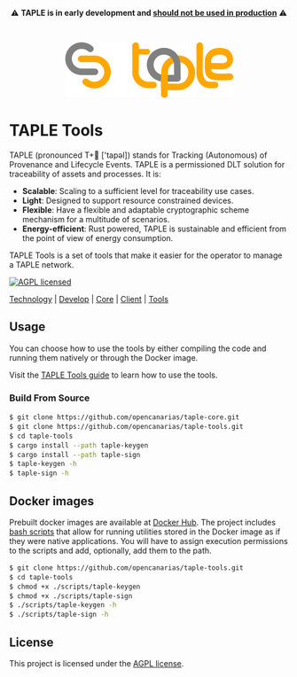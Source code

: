 <div align="center">
<p>⚠️ <b>TAPLE is in early development and <a href="https://www.taple.es/community/DISCLAIMER/">should not be used in production</a></b> ⚠️</p>
<br/>
<p><img src="https://raw.githubusercontent.com/opencanarias/public-resources/master/images/taple-logo-readme.png"></p>
</div>

# TAPLE Tools

TAPLE (pronounced T+🍎 ['tapəl]) stands for Tracking (Autonomous) of Provenance and Lifecycle Events. TAPLE is a permissioned DLT solution for traceability of assets and processes. It is:

- **Scalable**: Scaling to a sufficient level for traceability use cases. 
- **Light**: Designed to support resource constrained devices.
- **Flexible**: Have a flexible and adaptable cryptographic scheme mechanism for a multitude of scenarios.
- **Energy-efficient**: Rust powered, TAPLE is sustainable and efficient from the point of view of energy consumption.

TAPLE Tools is a set of tools that make it easier for the operator to manage a TAPLE network.

[![AGPL licensed][agpl-badge]][agpl-url]

[agpl-badge]: https://img.shields.io/badge/license-AGPL-blue.svg
[agpl-url]: https://github.com/opencanarias/taple-core/blob/master/LICENSE

[Technology](https://www.taple.es) | [Develop](https://www.taple.es/docs/develop) | [Core](https://github.com/opencanarias/taple-core) | [Client](https://github.com/opencanarias/taple-client) | [Tools](https://github.com/opencanarias/taple-tools)

## Usage
You can choose how to use the tools by either compiling the code and running them natively or through the Docker image.

Visit the [TAPLE Tools guide](https://www.taple.es/docs/develop/taple-tools) to learn how to use the tools.

### Build From Source
```bash
$ git clone https://github.com/opencanarias/taple-core.git
$ git clone https://github.com/opencanarias/taple-tools.git
$ cd taple-tools
$ cargo install --path taple-keygen
$ cargo install --path taple-sign
$ taple-keygen -h
$ taple-sign -h
```
## Docker images
Prebuilt docker images are available at [Docker Hub](https://hub.docker.com/r/opencanarias/taple-tools). The project includes [bash scripts](./scripts/) that allow for running utilities stored in the Docker image as if they were native applications. You will have to assign execution permissions to the scripts and add, optionally, add them to the path. 

```bash
$ git clone https://github.com/opencanarias/taple-tools.git
$ cd taple-tools
$ chmod +x ./scripts/taple-keygen
$ chmod +x ./scripts/taple-sign
$ ./scripts/taple-keygen -h
$ ./scripts/taple-sign -h
```

## License
This project is licensed under the [AGPL license](https://github.com/opencanarias/taple-core/blob/master/LICENSE).
